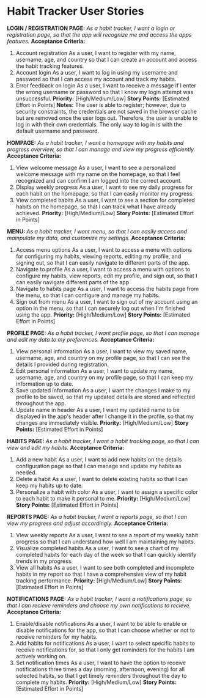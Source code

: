 # Habit Tracker User Stories

**LOGIN / REGISTRATION PAGE:**
_As a habit tracker, I want a login or registration page, so that the app will recognize me and access the apps features._
**Acceptance Criteria:**
1. Account registration
   As a user, I want to register with my name, username, age, and country so that I can create an account and access the habit tracking features.
3. Account login
   As a user, I want to log in using my username and password so that I can access my account and track my habits.
5. Error feedback on login
   As a user, I want to receive a message if I enter the wrong username or password so that I know my login attempt was unsuccessful.
**Priority:** [High/Medium/Low]
**Story Points:** [Estimated Effort in Points]
**Notes:**
The user is able to register; however, due to security constraints, the credentials are not saved in the browser cache but are removed once the user logs out. Therefore, the user is unable to log in with their own credentials. The only way to log in is with the default username and password.

**HOMPAGE:**
_As a habit tracker, I want a homepage with my habits and progress overview, so that I can manage and view my progress efficiently._
**Acceptance Criteria:**
1. View welcome message
  As a user, I want to see a personalized welcome message with my name on the homepage, so that I feel recognized and can confirm I am logged into the correct account.
2. Display weekly progress
  As a user, I want to see my daily progress for each habit on the homepage, so that I can easily monitor my progress.
3. View completed habits
  As a user, I want to see a section for completed habits on the homepage, so that I can track what I have already achieved.
**Priority:** [High/Medium/Low]
**Story Points:** [Estimated Effort in Points]

**MENU:**
_As a habit tracker, I want menu, so that I can easily access and mainpulate my data, and customize my settings._
**Acceptance Criteria:**
1. Access menu options
  As a user, I want to access a menu with options for configuring my habits, viewing reports, editing my profile, and signing out, so that I can easily navigate to different parts of   the app.
2. Navigate to profile
  As a user, I want to access a menu with options to configure my habits, view reports, edit my profile, and sign out, so that I can easily navigate different parts of the app
3. Navigate to habits page
  As a user, I want to access the habits page from the menu, so that I can configure and manage my habits.
4. Sign out from menu
  As a user, I want to sign out of my account using an option in the menu, so that I can securely log out when I'm finished using the app.
**Priority:** [High/Medium/Low]
**Story Points:** [Estimated Effort in Points]

**PROFILE PAGE:**
_As a habit tracker, I want profile page, so that I can manage and edit my data to my preferences._
**Acceptance Criteria:**
1. View personal information
  As a user, I want to view my saved name, username, age, and country on my profile page, so that I can see the details I provided during registration.
2. Edit personal information
  As a user, I want to update my name, username, age, and country on my profile page, so that I can keep my information up to date.
4. Save updated information
  As a user, I want the changes I make to my profile to be saved, so that my updated details are stored and reflected throughout the app.
5. Update name in header
  As a user, I want my updated name to be displayed in the app's header after I change it in the profile, so that my changes are immediately visible.
**Priority:** [High/Medium/Low]
**Story Points:** [Estimated Effort in Points]

**HABITS PAGE:**
_As a habit tracker, I want a habit tracking page, so that I can view and edit my habits._
**Acceptance Criteria:**
1. Add a new habit
  As a user, I want to add new habits on the details configuration page so that I can manage and update my habits as needed.
2. Delete a habit
  As a user, I want to delete existing habits so that I can keep my habits up to date.
3. Personalize a habit with color
  As a user, I want to assign a specific color to each habit to make it personal to me.
**Priority:** [High/Medium/Low]
**Story Points:** [Estimated Effort in Points]

**REPORTS PAGE:**
_As a habit tracker, I want a reports page, so that I can view my progress and adjust accordingly._
**Acceptance Criteria:**
1. View weekly reports
  As a user, I want to see a report of my weekly habit progress so that I can understand how well I am maintaining my habits.
2. Visualize completed habits
  As a user, I want to see a chart of my completed habits for each day of the week so that I can quickly identify trends in my progress.
3. View all habits
  As a user, I want to see both completed and incomplete habits in my report so that I have a comprehensive view of my habit tracking performance.
**Priority:** [High/Medium/Low]
**Story Points:** [Estimated Effort in Points]

**NOTIFICATIONS PAGE:**
_As a habit tracker, I want a notifications page, so that I can recieve reminders and choose my own notifications to recieve._
**Acceptance Criteria:**
1. Enable/disable notifications
  As a user, I want to be able to enable or disable notifications for the app, so that I can choose whether or not to receive reminders for my habits.
2. Add habits for notifications
  As a user, I want to select specific habits to receive notifications for, so that I only get reminders for the habits I am actively working on.
3. Set notification times
  As a user, I want to have the option to receive notifications three times a day (morning, afternoon, evening) for all selected habits, so that I get timely reminders throughout the   day to complete my habits.
**Priority:** [High/Medium/Low]
**Story Points:** [Estimated Effort in Points]
